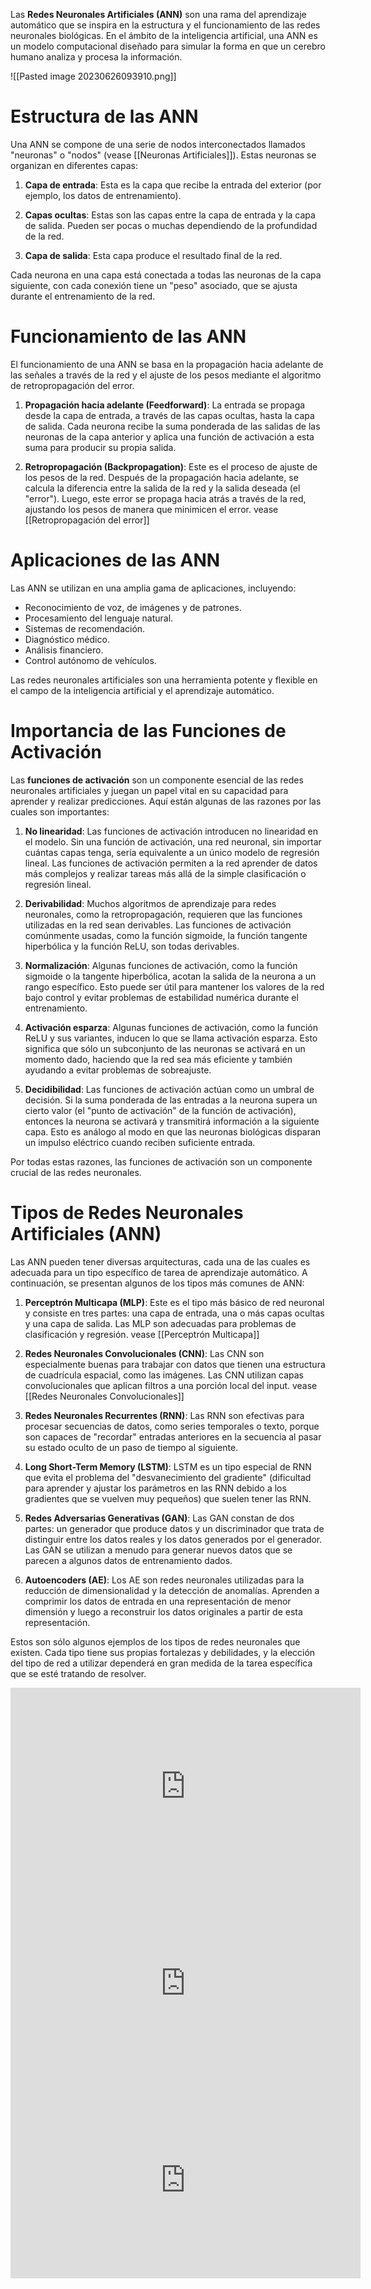 Las **Redes Neuronales Artificiales (ANN)** son una rama del aprendizaje automático que se inspira en la estructura y el funcionamiento de las redes neuronales biológicas. En el ámbito de la inteligencia artificial, una ANN es un modelo computacional diseñado para simular la forma en que un cerebro humano analiza y procesa la información.

![[Pasted image 20230626093910.png]]





# Estructura de las ANN

Una ANN se compone de una serie de nodos interconectados llamados "neuronas" o "nodos" (vease [[Neuronas Artificiales]]). Estas neuronas se organizan en diferentes capas:

1. **Capa de entrada**: Esta es la capa que recibe la entrada del exterior (por ejemplo, los datos de entrenamiento).

2. **Capas ocultas**: Estas son las capas entre la capa de entrada y la capa de salida. Pueden ser pocas o muchas dependiendo de la profundidad de la red.

3. **Capa de salida**: Esta capa produce el resultado final de la red.

Cada neurona en una capa está conectada a todas las neuronas de la capa siguiente, con cada conexión tiene un "peso" asociado, que se ajusta durante el entrenamiento de la red.

# Funcionamiento de las ANN

El funcionamiento de una ANN se basa en la propagación hacia adelante de las señales a través de la red y el ajuste de los pesos mediante el algoritmo de retropropagación del error.

1. **Propagación hacia adelante (Feedforward)**: La entrada se propaga desde la capa de entrada, a través de las capas ocultas, hasta la capa de salida. Cada neurona recibe la suma ponderada de las salidas de las neuronas de la capa anterior y aplica una función de activación a esta suma para producir su propia salida.

2. **Retropropagación (Backpropagation)**: Este es el proceso de ajuste de los pesos de la red. Después de la propagación hacia adelante, se calcula la diferencia entre la salida de la red y la salida deseada (el "error"). Luego, este error se propaga hacia atrás a través de la red, ajustando los pesos de manera que minimicen el error. vease [[Retropropagación del error]]

# Aplicaciones de las ANN

Las ANN se utilizan en una amplia gama de aplicaciones, incluyendo:

- Reconocimiento de voz, de imágenes y de patrones.
- Procesamiento del lenguaje natural.
- Sistemas de recomendación.
- Diagnóstico médico.
- Análisis financiero.
- Control autónomo de vehículos.

Las redes neuronales artificiales son una herramienta potente y flexible en el campo de la inteligencia artificial y el aprendizaje automático.


# Importancia de las Funciones de Activación

Las **funciones de activación** son un componente esencial de las redes neuronales artificiales y juegan un papel vital en su capacidad para aprender y realizar predicciones. Aquí están algunas de las razones por las cuales son importantes:

1. **No linearidad**: Las funciones de activación introducen no linearidad en el modelo. Sin una función de activación, una red neuronal, sin importar cuántas capas tenga, sería equivalente a un único modelo de regresión lineal. Las funciones de activación permiten a la red aprender de datos más complejos y realizar tareas más allá de la simple clasificación o regresión lineal.

2. **Derivabilidad**: Muchos algoritmos de aprendizaje para redes neuronales, como la retropropagación, requieren que las funciones utilizadas en la red sean derivables. Las funciones de activación comúnmente usadas, como la función sigmoide, la función tangente hiperbólica y la función ReLU, son todas derivables.

3. **Normalización**: Algunas funciones de activación, como la función sigmoide o la tangente hiperbólica, acotan la salida de la neurona a un rango específico. Esto puede ser útil para mantener los valores de la red bajo control y evitar problemas de estabilidad numérica durante el entrenamiento.

4. **Activación esparza**: Algunas funciones de activación, como la función ReLU y sus variantes, inducen lo que se llama activación esparza. Esto significa que sólo un subconjunto de las neuronas se activará en un momento dado, haciendo que la red sea más eficiente y también ayudando a evitar problemas de sobreajuste.

5. **Decidibilidad**: Las funciones de activación actúan como un umbral de decisión. Si la suma ponderada de las entradas a la neurona supera un cierto valor (el "punto de activación" de la función de activación), entonces la neurona se activará y transmitirá información a la siguiente capa. Esto es análogo al modo en que las neuronas biológicas disparan un impulso eléctrico cuando reciben suficiente entrada.

Por todas estas razones, las funciones de activación son un componente crucial de las redes neuronales.

# Tipos de Redes Neuronales Artificiales (ANN)

Las ANN pueden tener diversas arquitecturas, cada una de las cuales es adecuada para un tipo específico de tarea de aprendizaje automático. A continuación, se presentan algunos de los tipos más comunes de ANN:

1. **Perceptrón Multicapa (MLP)**: Este es el tipo más básico de red neuronal y consiste en tres partes: una capa de entrada, una o más capas ocultas y una capa de salida. Las MLP son adecuadas para problemas de clasificación y regresión. vease [[Perceptrón Multicapa]]

2. **Redes Neuronales Convolucionales (CNN)**: Las CNN son especialmente buenas para trabajar con datos que tienen una estructura de cuadrícula espacial, como las imágenes. Las CNN utilizan capas convolucionales que aplican filtros a una porción local del input. vease [[Redes Neuronales Convolucionales]]

3. **Redes Neuronales Recurrentes (RNN)**: Las RNN son efectivas para procesar secuencias de datos, como series temporales o texto, porque son capaces de "recordar" entradas anteriores en la secuencia al pasar su estado oculto de un paso de tiempo al siguiente.

4. **Long Short-Term Memory (LSTM)**: LSTM es un tipo especial de RNN que evita el problema del "desvanecimiento del gradiente" (dificultad para aprender y ajustar los parámetros en las RNN debido a los gradientes que se vuelven muy pequeños) que suelen tener las RNN.

5. **Redes Adversarias Generativas (GAN)**: Las GAN constan de dos partes: un generador que produce datos y un discriminador que trata de distinguir entre los datos reales y los datos generados por el generador. Las GAN se utilizan a menudo para generar nuevos datos que se parecen a algunos datos de entrenamiento dados.

6. **Autoencoders (AE)**: Los AE son redes neuronales utilizadas para la reducción de dimensionalidad y la detección de anomalías. Aprenden a comprimir los datos de entrada en una representación de menor dimensión y luego a reconstruir los datos originales a partir de esta representación.

Estos son sólo algunos ejemplos de los tipos de redes neuronales que existen. Cada tipo tiene sus propias fortalezas y debilidades, y la elección del tipo de red a utilizar dependerá en gran medida de la tarea específica que se esté tratando de resolver.


<iframe width="560" height="315" src="https://www.youtube.com/embed/MRIv2IwFTPg" title="YouTube video player" frameborder="0" allow="accelerometer; autoplay; clipboard-write; encrypted-media; gyroscope; picture-in-picture; web-share" allowfullscreen></iframe>

<iframe width="560" height="315" src="https://www.youtube.com/embed/uwbHOpp9xkc" title="YouTube video player" frameborder="0" allow="accelerometer; autoplay; clipboard-write; encrypted-media; gyroscope; picture-in-picture; web-share" allowfullscreen></iframe>

<iframe width="560" height="315" src="https://www.youtube.com/embed/eNIqz_noix8" title="YouTube video player" frameborder="0" allow="accelerometer; autoplay; clipboard-write; encrypted-media; gyroscope; picture-in-picture; web-share" allowfullscreen></iframe>
